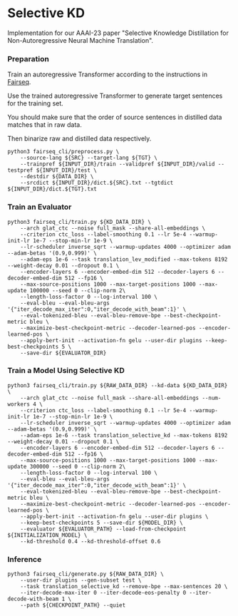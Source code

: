 # Selective KD
Implementation for our AAAI-23 paper "Selective Knowledge Distillation for Non-Autoregressive Neural Machine Translation".

### Preparation
Train an autoregressive Transformer according to the instructions in [Fairseq](https://github.com/pytorch/fairseq).

Use the trained autoregressive Transformer to generate target sentences for the training set.

You should make sure that the order of source sentences in distilled data matches that in raw data.

Then binarize raw and distilled data respectively.

```
python3 fairseq_cli/preprocess.py \
    --source-lang ${SRC} --target-lang ${TGT} \
    --trainpref ${INPUT_DIR}/train --validpref ${INPUT_DIR}/valid --testpref ${INPUT_DIR}/test \
    --destdir ${DATA_DIR} \
    --srcdict ${INPUT_DIR}/dict.${SRC}.txt --tgtdict ${INPUT_DIR}/dict.${TGT}.txt
```

### Train an Evaluator
```
python3 fairseq_cli/train.py ${KD_DATA_DIR} \
    --arch glat_ctc --noise full_mask --share-all-embeddings \
    --criterion ctc_loss --label-smoothing 0.1 --lr 5e-4 --warmup-init-lr 1e-7 --stop-min-lr 1e-9 \
    --lr-scheduler inverse_sqrt --warmup-updates 4000 --optimizer adam --adam-betas '(0.9,0.999)' \
    --adam-eps 1e-6 --task translation_lev_modified --max-tokens 8192 --weight-decay 0.01 --dropout 0.1 \
    --encoder-layers 6 --encoder-embed-dim 512 --decoder-layers 6 --decoder-embed-dim 512 --fp16 \
    --max-source-positions 1000 --max-target-positions 1000 --max-update 100000 --seed 0 --clip-norm 2\
    --length-loss-factor 0 --log-interval 100 \
    --eval-bleu --eval-bleu-args '{"iter_decode_max_iter":0,"iter_decode_with_beam":1}' \
    --eval-tokenized-bleu --eval-bleu-remove-bpe --best-checkpoint-metric bleu \
    --maximize-best-checkpoint-metric --decoder-learned-pos --encoder-learned-pos \
    --apply-bert-init --activation-fn gelu --user-dir plugins --keep-best-checkpoints 5 \
    --save-dir ${EVALUATOR_DIR}
```

### Train a Model Using Selective KD
```
python3 fairseq_cli/train.py ${RAW_DATA_DIR} --kd-data ${KD_DATA_DIR} \
    --arch glat_ctc --noise full_mask --share-all-embeddings --num-workers 4 \
    --criterion ctc_loss --label-smoothing 0.1 --lr 5e-4 --warmup-init-lr 1e-7 --stop-min-lr 1e-9 \
    --lr-scheduler inverse_sqrt --warmup-updates 4000 --optimizer adam --adam-betas '(0.9,0.999)' \
    --adam-eps 1e-6 --task translation_selective_kd --max-tokens 8192 --weight-decay 0.01 --dropout 0.1 \
    --encoder-layers 6 --encoder-embed-dim 512 --decoder-layers 6 --decoder-embed-dim 512 --fp16 \
    --max-source-positions 1000 --max-target-positions 1000 --max-update 300000 --seed 0 --clip-norm 2\
    --length-loss-factor 0 --log-interval 100 \
    --eval-bleu --eval-bleu-args '{"iter_decode_max_iter":0,"iter_decode_with_beam":1}' \
    --eval-tokenized-bleu --eval-bleu-remove-bpe --best-checkpoint-metric bleu \
    --maximize-best-checkpoint-metric --decoder-learned-pos --encoder-learned-pos \
    --apply-bert-init --activation-fn gelu --user-dir plugins \
    --keep-best-checkpoints 5 --save-dir ${MODEL_DIR} \
    --evaluator ${EVALUATOR_PATH} --load-from-checkpoint ${INITIALIZATION_MODEL} \
    --kd-threshold 0.4 --kd-threshold-offset 0.6
```

### Inference
```
python3 fairseq_cli/generate.py ${RAW_DATA_DIR} \
    --user-dir plugins --gen-subset test \
    --task translation_selective_kd --remove-bpe --max-sentences 20 \
    --iter-decode-max-iter 0 --iter-decode-eos-penalty 0 --iter-decode-with-beam 1 \
    --path ${CHECKPOINT_PATH} --quiet
```


